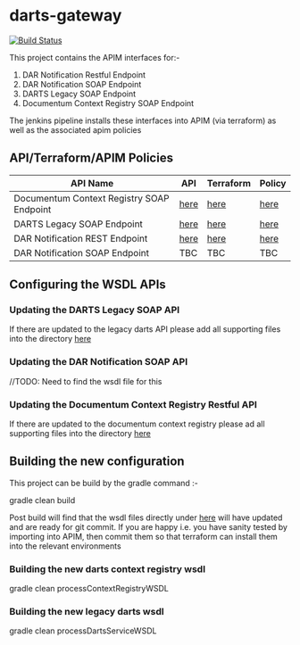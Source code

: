 # darts-gateway

[![Build Status](https://travis-ci.org/hmcts/darts-gateway.svg?branch=master)](https://travis-ci.org/hmcts/darts-gateway)

This project contains the APIM interfaces for:-

1) DAR Notification Restful Endpoint
2) DAR Notification SOAP Endpoint
3) DARTS Legacy SOAP Endpoint
4) Documentum Context Registry SOAP Endpoint

The jenkins pipeline installs these interfaces into APIM (via terraform) as well as the associated apim policies

## API/Terraform/APIM Policies

| API Name | API                                                         | Terraform                                            | Policy                                                           |
|----------|-------------------------------------------------------------|------------------------------------------------------|------------------------------------------------------------------|
| Documentum Context Registry SOAP Endpoint | [here](./src/main/resources/ws/ContextRegistryService.wsdl) | [here](./infrastructure/context-regisry-apim.tf)     | [here](./infrastructure/apim-policy/context-registry-policy.xml) |
| DARTS Legacy SOAP Endpoint | [here](./src/main/resources/ws/dartsService.wsdl)           | [here](./infrastructure/darts-service-api-apim.tf)        | [here](./infrastructure/apim-policy/darts-service-api-policy.xml)            |
| DAR Notification REST Endpoint | [here](./src/main/resources/openapi/gatewayNotify.yaml)     | [here](./infrastructure/dar-notification-openapi-apim.tf) | [here](./infrastructure/apim-policy/dar-notification-openapi-policy.xml)     |
| DAR Notification SOAP Endpoint | TBC                                                         | TBC                                                  | TBC                                                              |

## Configuring the WSDL APIs

### Updating the DARTS Legacy SOAP API

If there are updated to the legacy darts API please add all supporting files into the directory [here](/src/main/ws/dartsService)

### Updating the DAR Notification SOAP API

//TODO: Need to find the wsdl file for this

### Updating the Documentum Context Registry Restful API

If there are updated to the documentum context registry please ad all supporting files into the directory [here](/src/main/ws/contextRegistry)

## Building the new configuration

This project can be build by the gradle command :-

gradle clean build

Post build will find that the wsdl files directly under [here](/src/main/ws) will have updated and are ready for git commit. If you
are happy i.e. you have sanity tested by importing into APIM, then commit them so that terraform can install them into the relevant environments

### Building the new darts context registry wsdl

gradle clean processContextRegistryWSDL

### Building the new legacy darts wsdl

gradle clean processDartsServiceWSDL
